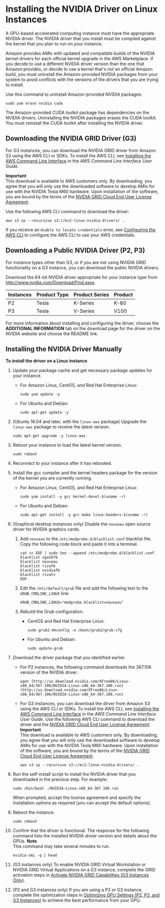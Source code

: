# Installing the NVIDIA Driver on Linux Instances<a name="install-nvidia-driver"></a>

A GPU\-based accelerated computing instance must have the appropriate NVIDIA driver\. The NVIDIA driver that you install must be compiled against the kernel that you plan to run on your instance\.

Amazon provides AMIs with updated and compatible builds of the NVIDIA kernel drivers for each official kernel upgrade in the AWS Marketplace\. If you decide to use a different NVIDIA driver version than the one that Amazon provides, or decide to use a kernel that's not an official Amazon build, you must uninstall the Amazon\-provided NVIDIA packages from your system to avoid conflicts with the versions of the drivers that you are trying to install\.

Use this command to uninstall Amazon\-provided NVIDIA packages:

```
sudo yum erase nvidia cuda
```

The Amazon\-provided CUDA toolkit package has dependencies on the NVIDIA drivers\. Uninstalling the NVIDIA packages erases the CUDA toolkit\. You must reinstall the CUDA toolkit after installing the NVIDIA driver\.

## Downloading the NVIDIA GRID Driver \(G3\)<a name="obtain-nvidia-GRID-driver-linux"></a>

For G3 instances, you can download the NVIDIA GRID driver from Amazon S3 using the AWS CLI or SDKs\. To install the AWS CLI, see [Installing the AWS Command Line Interface](http://docs.aws.amazon.com/cli/latest/userguide/installing.html) in the *AWS Command Line Interface User Guide*\.

**Important**  
This download is available to AWS customers only\. By downloading, you agree that you will only use the downloaded software to develop AMIs for use with the NVIDIA Tesla M60 hardware\. Upon installation of the software, you are bound by the terms of the [NVIDIA GRID Cloud End User License Agreement](http://aws-nvidia-license-agreement.s3.amazonaws.com/NvidiaGridAWSUserLicenseAgreement.DOCX)\.

Use the following AWS CLI command to download the driver:

```
aws s3 cp --recursive s3://ec2-linux-nvidia-drivers/ .
```

If you receive an `Unable to locate credentials` error, see [Configuring the AWS CLI](http://docs.aws.amazon.com/cli/latest/userguide/cli-chap-getting-started.html) to configure the AWS CLI to use your AWS credentials\.

## Downloading a Public NVIDIA Driver \(P2, P3\)<a name="obtain-nvidia-driver-linux"></a>

For instance types other than G3, or if you are not using NVIDIA GRID functionality on a G3 instance, you can download the public NVIDIA drivers\.

Download the 64\-bit NVIDIA driver appropriate for your instance type from [http://www\.nvidia\.com/Download/Find\.aspx](http://www.nvidia.com/Download/Find.aspx)\.


| Instances | Product Type | Product Series | Product | 
| --- | --- | --- | --- | 
| P2 | Tesla | K\-Series | K\-80 | 
| P3 | Tesla | V\-Series | V100 | 

For more information about installing and configuring the driver, choose the **ADDITIONAL INFORMATION** tab on the download page for the driver on the NVIDIA website and choose the README link\.

## Installing the NVIDIA Driver Manually<a name="Cluster_GPUs_Manual_Install_Driver"></a>

**To install the driver on a Linux instance**

1. Update your package cache and get necessary package updates for your instance\.

   + For Amazon Linux, CentOS, and Red Hat Enterprise Linux:

     ```
     sudo yum update -y
     ```

   + For Ubuntu and Debian:

     ```
     sudo apt-get update -y
     ```

1. \(Ubuntu 16\.04 and later, with the `linux-aws` package\) Upgrade the `linux-aws` package to receive the latest version\.

   ```
   sudo apt-get upgrade -y linux-aws
   ```

1. Reboot your instance to load the latest kernel version\.

   ```
   sudo reboot
   ```

1. Reconnect to your instance after it has rebooted\.

1. Install the gcc compiler and the kernel headers package for the version of the kernel you are currently running\.

   + For Amazon Linux, CentOS, and Red Hat Enterprise Linux:

     ```
     sudo yum install -y gcc kernel-devel-$(uname -r)
     ```

   + For Ubuntu and Debian:

     ```
     sudo apt-get install -y gcc make linux-headers-$(uname -r)
     ```

1. \(Graphical desktop instances only\) Disable the `nouveau` open source driver for NVIDIA graphics cards\.

   1. Add `nouveau` to the `/etc/modprobe.d/blacklist.conf` blacklist file\. Copy the following code block and paste it into a terminal\.

      ```
      cat << EOF | sudo tee --append /etc/modprobe.d/blacklist.conf
      blacklist vga16fb
      blacklist nouveau
      blacklist rivafb
      blacklist nvidiafb
      blacklist rivatv
      EOF
      ```

   1. Edit the `/etc/default/grub` file and add the following text to the `GRUB_CMDLINE_LINUX` line:

      ```
      GRUB_CMDLINE_LINUX="modprobe.blacklist=nouveau"
      ```

   1. Rebuild the Grub configuration\.

      + CentOS and Red Hat Enterprise Linux:

        ```
        sudo grub2-mkconfig -o /boot/grub2/grub.cfg
        ```

      + For Ubuntu and Debian:

        ```
        sudo update-grub
        ```

1. Download the driver package that you identified earlier\.

   + For P2 instances, the following command downloads the 367\.106 version of the NVIDIA driver\.

     ```
     wget [http://us.download.nvidia.com/XFree86/Linux-x86_64/367.106/NVIDIA-Linux-x86_64-367.106.run](http://us.download.nvidia.com/XFree86/Linux-x86_64/367.106/NVIDIA-Linux-x86_64-367.106.run)
     ```

   + For G3 instances, you can download the driver from Amazon S3 using the AWS CLI or SDKs\. To install the AWS CLI, see [Installing the AWS Command Line Interface](http://docs.aws.amazon.com/cli/latest/userguide/installing.html) in the *AWS Command Line Interface User Guide*\. Use the following AWS CLI command to download the driver and the [NVIDIA GRID Cloud End User License Agreement](http://aws-nvidia-license-agreement.s3.amazonaws.com/NvidiaGridAWSUserLicenseAgreement.DOCX):
**Important**  
This download is available to AWS customers only\. By downloading, you agree that you will only use the downloaded software to develop AMIs for use with the NVIDIA Tesla M60 hardware\. Upon installation of the software, you are bound by the terms of the [NVIDIA GRID Cloud End User License Agreement](http://aws-nvidia-license-agreement.s3.amazonaws.com/NvidiaGridAWSUserLicenseAgreement.DOCX)\.

     ```
     aws s3 cp --recursive s3://ec2-linux-nvidia-drivers/ .
     ```

1. Run the self\-install script to install the NVIDIA driver that you downloaded in the previous step\. For example:

   ```
   sudo /bin/bash ./NVIDIA-Linux-x86_64-367.106.run
   ```

   When prompted, accept the license agreement and specify the installation options as required \(you can accept the default options\)\.

1. Reboot the instance\.

   ```
   sudo reboot
   ```

1. Confirm that the driver is functional\. The response for the following command lists the installed NVIDIA driver version and details about the GPUs\.
**Note**  
This command may take several minutes to run\.

   ```
   nvidia-smi -q | head
   ```

1. \(G3 instances only\) To enable NVIDIA GRID Virtual Workstation or NVIDIA GRID Virtual Applications on a G3 instance, complete the GRID activation steps in [Activate NVIDIA GRID Capabilities \(G3 Instances Only\)](activate_grid.md)\.

1. \(P2 and G3 instances only\) If you are using a P2 or G3 instance, complete the optimization steps in [Optimizing GPU Settings \(P2, P3, and G3 Instances\)](optimize_gpu.md) to achieve the best performance from your GPU\.